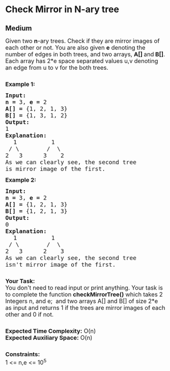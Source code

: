 # Check Mirror in N-ary tree
## Medium 
<div class="problem-statement">
                <p></p><p><span style="font-size:18px">Given two <strong>n</strong>-ary trees.&nbsp;Check if they are mirror images of each other or not. You are also given <strong>e</strong> denoting the number of edges in both trees, and two arrays, <strong>A[] </strong>and<strong> </strong><strong>B[]</strong>. </span> <span style="font-size:18px">Each array has&nbsp;2*e space separated values u,v denoting an edge from u to v for the both trees.</span></p>

<p><br>
<span style="font-size:18px"><strong>Example 1:</strong></span></p>

<pre><span style="font-size:18px"><strong>Input:</strong></span>
<span style="font-size:18px"><strong>n = </strong>3, <strong>e = </strong>2</span>
<span style="font-size:18px"><strong>A[] = </strong>{1, 2, 1, 3}</span>
<span style="font-size:18px"><strong>B[] = </strong>{1, 3, 1, 2}</span>
<span style="font-size:18px"><strong>Output:
</strong>1</span>
<span style="font-size:18px"><strong>Explanation:
</strong></span>   <span style="font-size:18px">1          1
 / \        /  \
2   3      3    2</span> 
<span style="font-size:18px">As we can clearly see, the second tree
is mirror image of the first.</span>
</pre>

<p><span style="font-size:18px"><strong>Example 2:</strong></span></p>

<pre><span style="font-size:18px"><strong>Input:</strong></span>
<span style="font-size:18px"><strong>n = </strong>3, <strong>e = </strong>2</span>
<span style="font-size:18px"><strong>A[] = </strong>{1, 2, 1, 3}</span>
<span style="font-size:18px"><strong>B[] = </strong>{1, 2, 1, 3}</span>
<span style="font-size:18px"><strong>Output:
</strong>0</span>
<span style="font-size:18px"><strong>Explanation:
</strong></span>   <span style="font-size:18px">1          1
 / \        /  \
2   3      2    3</span> 
<span style="font-size:18px">As we can clearly see, the second tree
isn't mirror image of the first.</span></pre>

<p><br>
<span style="font-size:18px"><strong>Your Task:</strong><br>
You don't need to read input or print anything. Your task is to complete the function <strong>checkMirrorTree()</strong> which takes 2 Integers n, and e;&nbsp; and two arrays A[] and B[] of size 2*e as input and returns 1 if the trees are mirror images of each other and 0 if not.</span></p>

<p><br>
<span style="font-size:18px"><strong>Expected Time Complexity:</strong> O(n)<br>
<strong>Expected Auxiliary Space:</strong> O(n)</span></p>

<p><br>
<span style="font-size:18px"><strong>Constraints:</strong></span><br>
<span style="font-size:18px">1 &lt;= n,e &lt;= 10<sup>5</sup></span></p>
 <p></p>
            </div>